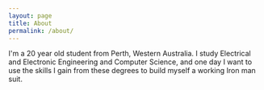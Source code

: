 ```yaml
---
layout: page
title: About
permalink: /about/
---
```


<p>I'm a 20 year old student from Perth, Western Australia. I study Electrical and Electronic Engineering and Computer Science, and one day I want to use the skills I gain from these degrees to build myself a working Iron man suit.</p>
